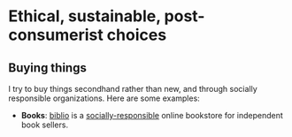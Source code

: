 # Ethical, sustainable, post-consumerist choices

## Buying things

I try to buy things secondhand rather than new, and through socially responsible organizations. Here are some examples:

- **Books**: [biblio](https://biblio.co.uk) is a [socially-responsible](https://biblio.co.uk/pages/Social_Responsibility.html) online bookstore for independent book sellers.

